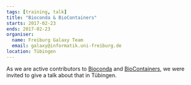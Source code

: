 ```yaml
---
tags: [training, talk]
title: "Bioconda & BioContainers"
starts: 2017-02-23
ends: 2017-02-23
organiser:
  name: Freiburg Galaxy Team
  email: galaxy@informatik.uni-freiburg.de
location: Tübingen
---
```


As we are active contributors to [Bioconda](https://bioconda.github.io/) and [BioContainers](https://biocontainers.pro/), we were invited to give a talk about that in Tübingen.
